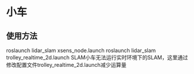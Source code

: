 # 小车

## 使用方法
roslaunch lidar_slam xsens_node.launch
roslaunch lidar_slam trolley_realtime_2d.launch
  SLAM小车无法运行实时环境下的SLAM，这里通过修改配置文件trolley_realtime_2d.launch减少运算量
